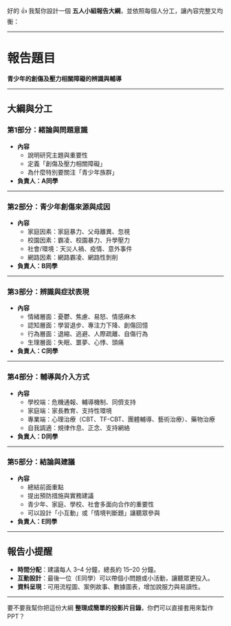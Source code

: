 好的 👍 我幫你設計一個 **五人小組報告大綱**，並依照每個人分工，讓內容完整又均衡：

---
# 報告題目
**青少年的創傷及壓力相關障礙的辨識與輔導**

---
## 大綱與分工
### **第1部分：緒論與問題意識**
- **內容**
    - 說明研究主題與重要性
    - 定義「創傷及壓力相關障礙」
    - 為什麼特別要關注「青少年族群」
- **負責人：A同學**
---
### **第2部分：青少年創傷來源與成因**
- **內容**
    - 家庭因素：家庭暴力、父母離異、忽視
    - 校園因素：霸凌、校園暴力、升學壓力
    - 社會/環境：天災人禍、疫情、意外事件
    - 網路因素：網路霸凌、網路性剝削
- **負責人：B同學**
---
### **第3部分：辨識與症狀表現**
- **內容**
    - 情緒層面：憂鬱、焦慮、易怒、情感麻木
    - 認知層面：學習退步、專注力下降、創傷回憶
    - 行為層面：退縮、逃避、人際疏離、自傷行為
    - 生理層面：失眠、噩夢、心悸、頭痛
- **負責人：C同學**
---
### **第4部分：輔導與介入方式**
- **內容**
    - 學校端：危機通報、輔導機制、同儕支持
    - 家庭端：家長教育、支持性環境
    - 專業端：心理治療（CBT、TF-CBT、團體輔導、藝術治療）、藥物治療
    - 自我調適：規律作息、正念、支持網絡
- **負責人：D同學**
---
### **第5部分：結論與建議**
- **內容**
    - 總結前面重點
    - 提出預防措施與實務建議
    - 青少年、家庭、學校、社會多面向合作的重要性
    - 可以設計「小互動」或「情境判斷題」讓聽眾參與
- **負責人：E同學**
---
## 報告小提醒
- **時間分配**：建議每人 3–4 分鐘，總長約 15–20 分鐘。
- **互動設計**：最後一位（E同學）可以帶個小問題或小活動，讓聽眾更投入。
- **資料呈現**：可用流程圖、案例故事、數據圖表，增加說服力與易讀性。
---
要不要我幫你把這份大綱 **整理成簡單的投影片目錄**，你們可以直接套用來製作 PPT？